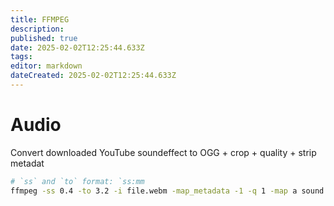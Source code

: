 ```yaml
---
title: FFMPEG
description: 
published: true
date: 2025-02-02T12:25:44.633Z
tags: 
editor: markdown
dateCreated: 2025-02-02T12:25:44.633Z
---
```


# Audio
Convert downloaded YouTube soundeffect to OGG + crop + quality + strip metadat
```bash
# `ss` and `to` format: `ss:mm
ffmpeg -ss 0.4 -to 3.2 -i file.webm -map_metadata -1 -q 1 -map a sound.ogg
```